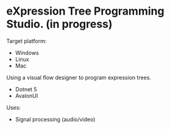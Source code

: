 # eXpression Tree Programming Studio.  (in progress)

Target platform:
- Windows
- Linux
- Mac

Using a visual flow designer to program expression trees.
- Dotnet 5
- AvalonUI

Uses:
- Signal processing (audio/video)
